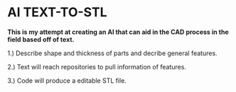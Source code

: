# AI TEXT-TO-STL

**This is my attempt at creating an AI that can aid in the CAD process in the field based off of text.**

1.) Describe shape and thickness of parts and decribe general features.

2.) Text will reach repositories to pull information of features.

3.) Code will produce a editable STL file.
